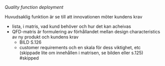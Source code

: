 *Quality function deployment*

Huvudsaklig funktion är se till att innovationen möter kundens krav
- lista, i matris, vad kund behöver och hur det kan acheivas
- QFD-matris är formulering av förhållandet mellan design characteristics av ny produkt och kundens krav
	- BILD S.126
	- customer requirements och en skala för dess viktighet, etc (skippade lite om innehållen i matrisen, se bilden eller s.125) #skipped
